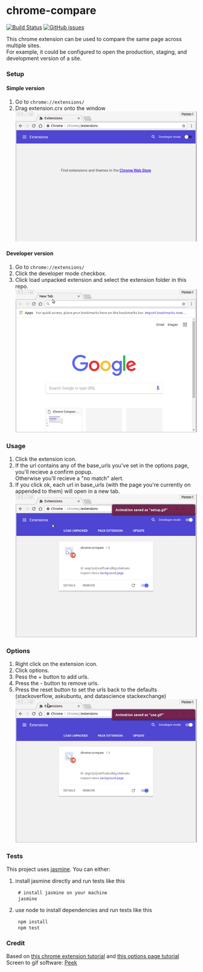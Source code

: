 # chrome-compare 

[![Build Status](https://travis-ci.org/ConorSheehan1/chrome-compare.svg?branch=master)](https://travis-ci.org/ConorSheehan1/chrome-compare)
[![GitHub issues](https://img.shields.io/github/issues/ConorSheehan1/chrome-compare.svg)](ConorSheehan1/chrome-compare/issues)

This chrome extension can be used to compare the same page across multiple sites.  
For example, it could be configured to open the production, staging, and development version of a site.  

### Setup
#### Simple version
1. Go to ```chrome://extensions/```
1. Drag extension.crx onto the window
![simple setup gif](docs_assets/setup_simple.gif)

#### Developer version
1. Go to ```chrome://extensions/```
1. Click the developer mode checkbox.  
1. Click load unpacked extension and select the extension folder in this repo.
![developer setup gif](docs_assets/setup_dev.gif)

### Usage
1. Click the extension icon.
1. If the url contains any of the base_urls you've set in the options page, you'll recieve a confirm popup.  
    Otherwise you'll recieve a "no match" alert.
1. If you click ok, each url in base_urls (with the page you're currently on appended to them) will open in a new tab.
![use gif](docs_assets/use.gif)

### Options
1. Right click on the extension icon.
1. Click options.
1. Pess the + button to add urls.
1. Press the - button to remove urls.
1. Press the reset button to set the urls back to the defaults   
  (stackoverflow, askubuntu, and datascience stackexchange)
![options gif](docs_assets/options.gif)

### Tests
This project uses [jasmine](https://github.com/jasmine/jasmine). You can either: 

1. install jasmine directly and run tests like this

        # install jasmine on your machine
        jasmine

1. use node to install dependencies and run tests like this

        npm install
        npm test

### Credit
Based on [this chrome extension tutorial](https://robots.thoughtbot.com/how-to-make-a-chrome-extension#load-your-extension-into-chrome)
and [this options page tutorial](https://www.youtube.com/watch?v=d4RPNh_m8gc)  
Screen to gif software: [Peek](https://github.com/phw/peek)  
